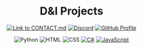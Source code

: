 <div align="center">

# D&I Projects 

[![Link to CONTACT.md](https://img.shields.io/badge/Link%20to%20CONTACT.md-8CA1AF?logo=readthedocs&logoColor=fff)](https://github.com/D-I-Projects/.github/blob/main/CONTACT.md) [![Discord](https://img.shields.io/badge/Discord-5865F2?style=flat&logo=discord&logoColor=white)](https://discord.gg/rfrMnA4XCc) <a href="https://github.com/D-I-Projects"> <img src="https://komarev.com/ghpvc/?username=D-I-Projects&color=red" alt="GitHub Profile"> </a>

![Python](https://img.shields.io/badge/Python-14354C?style=flat&logo=python&logoColor=white) ![HTML](https://img.shields.io/badge/HTML-e34c26?style=flat&logo=html5&logoColor=white) ![CSS](https://img.shields.io/badge/CSS-563d7c?&style=flat&logo=css3&logoColor=white) [![C#](https://img.shields.io/badge/C%23-%23239120.svg?logo=csharp&logoColor=white)](#) [![JavaScript](https://img.shields.io/badge/JavaScript-F7DF1E?logo=javascript&logoColor=000)](#)

</div>
